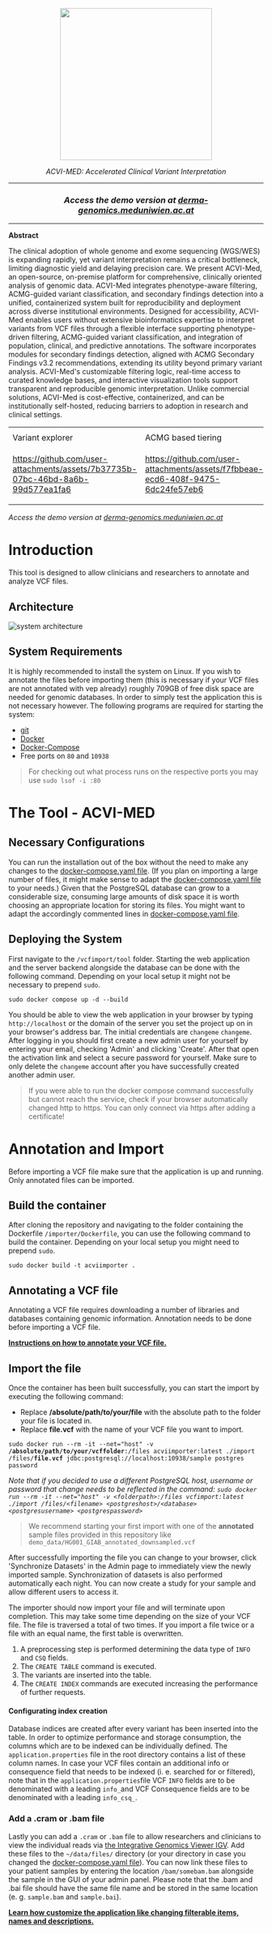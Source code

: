 <p align="center">
<img width="300px" src="/tool/web/src/logo.png"/>
</p>
<p align="center">
<i>ACVI-MED: Accelerated Clinical Variant Interpretation</i>
</p>
<hr/>

<center><h3><i>Access the demo version at <a target="_blank" href="https://derma-genomics.meduniwien.ac.at/">derma-genomics.meduniwien.ac.at</a></i></h3></center>



<hr/>

**Abstract**

The clinical adoption of whole genome and exome sequencing (WGS/WES) is expanding
rapidly, yet variant interpretation remains a critical bottleneck, limiting diagnostic yield and
delaying precision care. We present ACVI-Med, an open-source, on-premise platform for
comprehensive, clinically oriented analysis of genomic data. ACVI-Med integrates
phenotype-aware filtering, ACMG-guided variant classification, and secondary findings
detection into a unified, containerized system built for reproducibility and deployment across
diverse institutional environments. Designed for accessibility, ACVI-Med enables users
without extensive bioinformatics expertise to interpret variants from VCF files through a
flexible interface supporting phenotype-driven filtering, ACMG-guided variant classification,
and integration of population, clinical, and predictive annotations. The software incorporates
modules for secondary findings detection, aligned with ACMG Secondary Findings v3.2
recommendations, extending its utility beyond primary variant analysis. ACVI-Med&#39;s
customizable filtering logic, real-time access to curated knowledge bases, and interactive
visualization tools support transparent and reproducible genomic interpretation. Unlike
commercial solutions, ACVI-Med is cost-effective, containerized, and can be institutionally
self-hosted, reducing barriers to adoption in research and clinical settings.

<table>
  <th>
    <tr>
      <td>Variant explorer</td>
      <td>ACMG based tiering</td>
    </tr>
  </th>
  <tr>
<td>

https://github.com/user-attachments/assets/7b37735b-07bc-46bd-8a6b-99d577ea1fa6</td>
<td>

https://github.com/user-attachments/assets/f7fbbeae-ecd6-408f-9475-6dc24fe57eb6</td>
  </tr>
</table>

<i>Access the demo version at <a target="_blank" href="https://derma-genomics.meduniwien.ac.at/">derma-genomics.meduniwien.ac.at</a></i>

# Introduction

This tool is designed to allow clinicians and researchers to annotate and analyze VCF files.

## Architecture

![system architecture](/misc/diagrams/architecture.png)

## System Requirements

It is highly recommended to install the system on Linux. If you wish to annotate the files before importing them (this is necessary if your
VCF files are not annotated with vep already) roughly 709GB of free disk space are needed for genomic databases. In order to simply test the application this is not necessary however.
The following programs are required for starting the system:

- <a href="https://git-scm.com/book/en/v2/Getting-Started-Installing-Git" target="_blank">git</a>
- <a href="https://docs.docker.com/engine/install/" target="_blank">Docker</a>
- <a href="https://docs.docker.com/compose/install/" target="_blank">Docker-Compose</a>
- Free ports on `80` and `10938`

>For checking out what process runs on the respective ports you may use ``sudo lsof -i :80`` 

# The Tool - ACVI-MED

## Necessary Configurations

You can run the installation out of the box without the need to make any changes to the [docker-compose.yaml file](tool/docker-compose.yaml). (If you plan on importing a large number of files, it might make sense to adapt the [docker-compose.yaml file](tool/docker-compose.yaml) to your needs.)
Given that the PostgreSQL database can grow to a considerable size, consuming large amounts of disk space it is worth
choosing an appropriate location for storing its files. You might want to adapt the accordingly commented lines in [docker-compose.yaml file](tool/docker-compose.yaml).

## Deploying the System

First navigate to the `/vcfimport/tool` folder. Starting the web application and the server backend alongside the database can be done with the following command. Depending on your local setup it might not be necessary to prepend `sudo`.

<pre><code>sudo docker compose up -d --build</code></pre>

You should be able to view the web application in your browser by typing `http://localhost` or the domain of the server you set the project up on in your browser's address bar. The initial credentials are `changeme` `changeme`. After logging in you should first create a new admin user for yourself by entering your email, checking 'Admin' and clicking 'Create'. After that open the activation link and select a secure password for yourself. Make sure to only delete the `changeme` account after you have successfully created another admin user.

> If you were able to run the docker compose command successfully but cannot reach the service, check if your browser automatically changed http to https. You can only connect via https after adding a certificate! 

# Annotation and Import

Before importing a VCF file make sure that the application is up and running. Only annotated files can be imported.

## Build the container

After cloning the repository and navigating to the folder containing the Dockerfile ``/importer/Dockerfile``, you can use the following command to build the container. Depending on your local setup you might need to prepend `sudo`.

<pre><code>sudo docker build -t acviimporter .</code></pre>

## Annotating a VCF file

Annotating a VCF file requires downloading a number of libraries and databases containing genomic information. Annotation needs to be done before importing a VCF file.

<b>[Instructions on how to annotate your VCF file.](ANNOTATION.md)</b>

## Import the file

Once the container has been built successfully, you can start the import by executing the following command:
- Replace <b>/absolute/path/to/your/file</b> with the absolute path to the folder your file is located in.
- Replace <b>file.vcf</b> with the name of your VCF file you want to import. 

<pre><code>sudo docker run --rm -it --net="host" -v <b>/absolute/path/to/your/vcffolder</b>:/files acviimporter:latest ./import /files/<b>file.vcf</b> jdbc:postgresql://localhost:10938/sample postgres password</code></pre>

<i>Note that if you decided to use a different PostgreSQL host, username or password that change needs to be reflected in the command:
```sudo docker run --rm -it --net="host" -v <folderpath>:/files vcfimport:latest ./import /files/<filename> <postgreshost>/<database> <postgresusername> <postgrespassword>```</i>

> We recommend starting your first import with one of the **annotated** sample files provided in this repository like ```demo_data/HG001_GIAB_annotated_downsampled.vcf```
  
After successfully importing the file you can change to your browser, click 'Synchronize Datasets' in the Admin page to immediately view the newly imported sample. Synchronization of datasets is also performed automatically each night. You can now create a study for your sample and allow different users to access it.

The importer should now import your file and will terminate upon completion. 
This may take some time depending on the size of your VCF file. The file is traversed a total of two times.
If you import a file twice or a file with an equal name, the first table is overwritten.
1. A preprocessing step is performed determining the data type of <code>INFO</code> and <code>CSQ</code> fields.
2. The <code>CREATE TABLE</code> command is executed.
3. The variants are inserted into the table.
4. The <code>CREATE INDEX</code> commands are executed increasing the performance of further requests.
  
#### Configurating index creation

Database indices are created after every variant has been inserted into the table. In order to optimize performance and storage consumption, the columns which are to be indexed can be individually defined. The <code>application.properties</code> file in the root directory contains a list of these column names. In case your VCF files contain an additional info or consequence field that needs to be indexed (i. e. searched for or filtered), note that in the `application.properties`file  VCF `INFO` fields are to be denominated with a leading `info_`and VCF Consequence fields are to be denominated with a leading `info_csq_`.   

### Add a .cram or .bam file

Lastly you can add a `.cram` or `.bam` file to allow researchers and clinicians to view the individual reads via [the Integrative Genomics Viewer IGV](https://igv.org/).
Add these files to the `~/data/files/` directory (or your directory in case you changed the [docker-compose.yaml file](tool/docker-compose.yaml)). You can now link these files to your patient samples by entering the location `/bam/somebam.bam` alongside the sample in the GUI of your admin panel. Please note that the .bam and .bai file should have the same file name and be stored in the same location (e. g. `sample.bam` and `sample.bai`).

  
**[Learn how customize the application like changing filterable items, names and descriptions.](CUSTOMIZE.md)**
